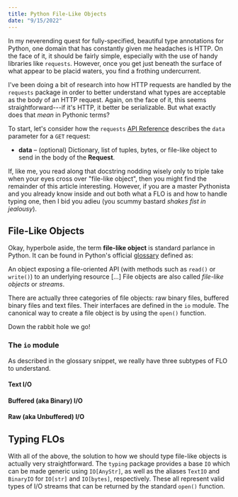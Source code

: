 ```yaml
---
title: Python File-Like Objects
date: "9/15/2022"
---
```

<script lang="ts">
  import EmphasisBox from '$lib/components/EmphasisBox.svelte';
</script>

In my neverending quest for fully-specified, beautiful type annotations for Python, one domain that has constantly given me headaches is HTTP. On the face of it, it should be fairly simple, especially with the use of handy libraries like `requests`. However, once you get just beneath the surface of what appear to be placid waters, you find a frothing undercurrent.

I've been doing a bit of research into how HTTP requests are handled by the `requests` package in order to better understand what types are acceptable as the body of an HTTP request. Again, on the face of it, this seems straightforward---if it's HTTP, it better be serializable. But what exactly does that *mean* in Pythonic terms?

To start, let's consider how the `requests` [API Reference](https://requests.readthedocs.io/en/latest/api/) describes the `data` parameter for a `GET` request:

- **data** – (optional) Dictionary, list of tuples, bytes, or file-like object to send in the body of the **Request**.

If, like me, you read along that docstring nodding wisely only to triple take when your eyes cross over "file-like object", then you might find the remainder of this article interesting. However, if you are a master Pythonista and you already know inside and out both what a FLO is and how to handle typing one, then I bid you adieu (you scummy bastard *shakes fist in jealousy*).


## File-Like Objects

Okay, hyperbole aside, the term **file-like object** is standard parlance in Python. It can be found in Python's official [glossary](https://docs.python.org/3/glossary.html#term-file-object) defined as:


<EmphasisBox title="File-Like Object">

  An object exposing a file-oriented API (with methods such as `read()` or `write()`) to an underlying resource [...] File objects are also called *file-like objects* or *streams*.

  There are actually three categories of file objects: raw binary files, buffered binary files and text files. Their interfaces are defined in the `io` module. The canonical way to create a file object is by using the `open()` function.

</EmphasisBox>


Down the rabbit hole we go!

### The `io` module

As described in the glossary snippet, we really have three subtypes of FLO to understand.

#### Text I/O

#### Buffered (aka Binary) I/O

#### Raw (aka Unbuffered) I/O

## Typing FLOs

With all of the above, the solution to how we should type file-like objects is actually very straightforward. The `typing` package provides a base `IO` which can be made generic using `IO[AnyStr]`, as well as the aliases `TextIO` and `BinaryIO` for `IO[str]` and `IO[bytes]`, respectively. These all represent valid types of I/O streams that can be returned by the standard `open()` function.
